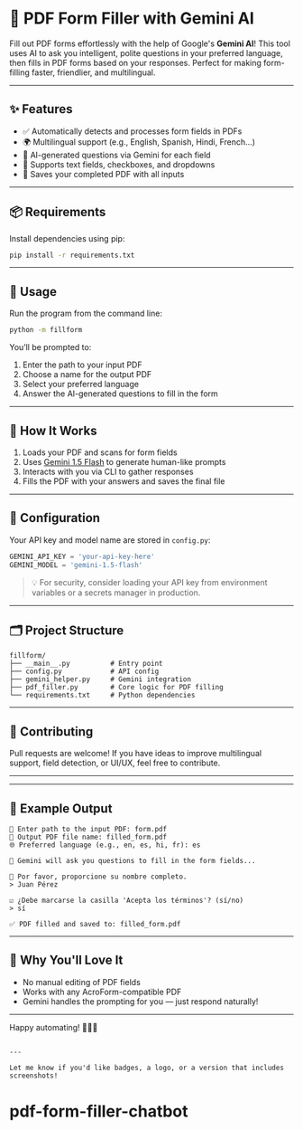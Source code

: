 # 🤖 PDF Form Filler with Gemini AI

Fill out PDF forms effortlessly with the help of Google's **Gemini AI**! This tool uses AI to ask you intelligent, polite questions in your preferred language, then fills in PDF forms based on your responses. Perfect for making form-filling faster, friendlier, and multilingual.

---

## ✨ Features

- ✅ Automatically detects and processes form fields in PDFs
- 🌍 Multilingual support (e.g., English, Spanish, Hindi, French...)
- 🤖 AI-generated questions via Gemini for each field
- 📝 Supports text fields, checkboxes, and dropdowns
- 💾 Saves your completed PDF with all inputs

---

## 📦 Requirements

Install dependencies using pip:

```bash
pip install -r requirements.txt
````

---

## 🚀 Usage

Run the program from the command line:

```bash
python -m fillform
```

You’ll be prompted to:

1. Enter the path to your input PDF
2. Choose a name for the output PDF
3. Select your preferred language
4. Answer the AI-generated questions to fill in the form

---

## 🧠 How It Works

1. Loads your PDF and scans for form fields
2. Uses [Gemini 1.5 Flash](https://ai.google.dev/) to generate human-like prompts
3. Interacts with you via CLI to gather responses
4. Fills the PDF with your answers and saves the final file

---

## 🔐 Configuration

Your API key and model name are stored in `config.py`:

```python
GEMINI_API_KEY = 'your-api-key-here'
GEMINI_MODEL = 'gemini-1.5-flash'
```

> 💡 For security, consider loading your API key from environment variables or a secrets manager in production.

---

## 🗂️ Project Structure

```
fillform/
├── __main__.py          # Entry point
├── config.py            # API config
├── gemini_helper.py     # Gemini integration
├── pdf_filler.py        # Core logic for PDF filling
└── requirements.txt     # Python dependencies
```

---

## 🙌 Contributing

Pull requests are welcome! If you have ideas to improve multilingual support, field detection, or UI/UX, feel free to contribute.

---


---

## 💬 Example Output

```
📄 Enter path to the input PDF: form.pdf
💾 Output PDF file name: filled_form.pdf
🌐 Preferred language (e.g., en, es, hi, fr): es

🤖 Gemini will ask you questions to fill in the form fields...

📝 Por favor, proporcione su nombre completo.
> Juan Pérez

☑️ ¿Debe marcarse la casilla 'Acepta los términos'? (sí/no)
> sí

✅ PDF filled and saved to: filled_form.pdf
```

---

## 🌟 Why You'll Love It

* No manual editing of PDF fields
* Works with any AcroForm-compatible PDF
* Gemini handles the prompting for you — just respond naturally!

---

Happy automating! 🤖📄✨

```

---

Let me know if you'd like badges, a logo, or a version that includes screenshots!
```
# pdf-form-filler-chatbot
